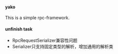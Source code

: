 #### yako
This is a simple rpc-framework.

#### unfinish task
- RpcRequestSerializer兼容性问题
- Serializer只支持固定类型的解析，增加通用的解析类

